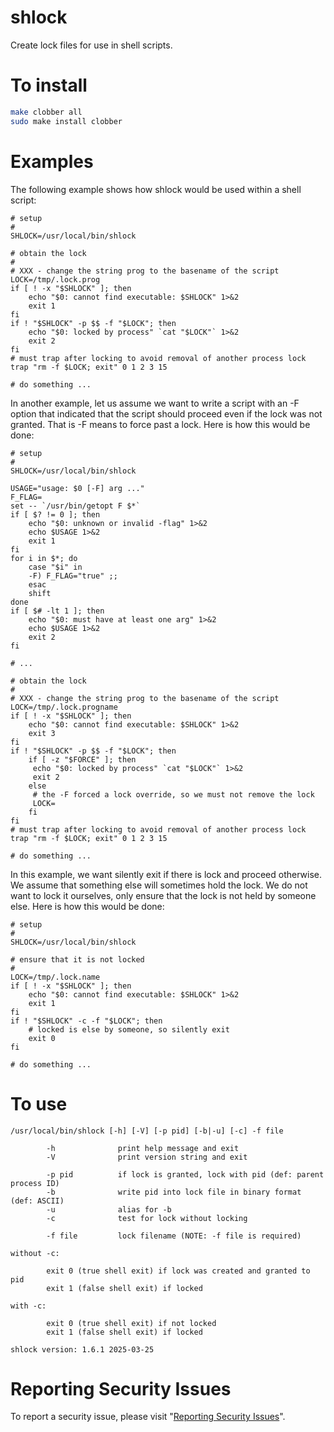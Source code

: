 # shlock

Create lock files for use in shell scripts.


# To install

```sh
make clobber all
sudo make install clobber
```


# Examples

The following example shows how shlock would be used within a shell script:

    # setup
    #
    SHLOCK=/usr/local/bin/shlock

    # obtain the lock
    #
    # XXX - change the string prog to the basename of the script
    LOCK=/tmp/.lock.prog
    if [ ! -x "$SHLOCK" ]; then
        echo "$0: cannot find executable: $SHLOCK" 1>&2
        exit 1
    fi
    if ! "$SHLOCK" -p $$ -f "$LOCK"; then
        echo "$0: locked by process" `cat "$LOCK"` 1>&2
        exit 2
    fi
    # must trap after locking to avoid removal of another process lock
    trap "rm -f $LOCK; exit" 0 1 2 3 15

    # do something ...

In another example, let us assume we want to write a script with an -F option that indicated that the script should proceed
even if the lock was not granted.  That is -F means to force past a lock.  Here is how this would be done:

    # setup
    #
    SHLOCK=/usr/local/bin/shlock

    USAGE="usage: $0 [-F] arg ..."
    F_FLAG=
    set -- `/usr/bin/getopt F $*`
    if [ $? != 0 ]; then
        echo "$0: unknown or invalid -flag" 1>&2
        echo $USAGE 1>&2
        exit 1
    fi
    for i in $*; do
        case "$i" in
        -F) F_FLAG="true" ;;
        esac
        shift
    done
    if [ $# -lt 1 ]; then
        echo "$0: must have at least one arg" 1>&2
        echo $USAGE 1>&2
        exit 2
    fi

    # ...

    # obtain the lock
    #
    # XXX - change the string prog to the basename of the script
    LOCK=/tmp/.lock.progname
    if [ ! -x "$SHLOCK" ]; then
        echo "$0: cannot find executable: $SHLOCK" 1>&2
        exit 3
    fi
    if ! "$SHLOCK" -p $$ -f "$LOCK"; then
        if [ -z "$FORCE" ]; then
         echo "$0: locked by process" `cat "$LOCK"` 1>&2
         exit 2
        else
         # the -F forced a lock override, so we must not remove the lock
         LOCK=
        fi
    fi
    # must trap after locking to avoid removal of another process lock
    trap "rm -f $LOCK; exit" 0 1 2 3 15

    # do something ...


In this example, we want silently exit if there is lock and proceed otherwise.  We assume that something else will
sometimes hold the lock.  We do not want to lock it ourselves, only ensure that the lock is not held by someone else.  Here
is how this would be done:

    # setup
    #
    SHLOCK=/usr/local/bin/shlock

    # ensure that it is not locked
    #
    LOCK=/tmp/.lock.name
    if [ ! -x "$SHLOCK" ]; then
        echo "$0: cannot find executable: $SHLOCK" 1>&2
        exit 1
    fi
    if ! "$SHLOCK" -c -f "$LOCK"; then
        # locked is else by someone, so silently exit
        exit 0
    fi

    # do something ...


# To use

```
/usr/local/bin/shlock [-h] [-V] [-p pid] [-b|-u] [-c] -f file

        -h              print help message and exit
        -V              print version string and exit

        -p pid          if lock is granted, lock with pid (def: parent process ID)
        -b              write pid into lock file in binary format (def: ASCII)
        -u              alias for -b
        -c              test for lock without locking

        -f file         lock filename (NOTE: -f file is required)

without -c:

        exit 0 (true shell exit) if lock was created and granted to pid
        exit 1 (false shell exit) if locked

with -c:

        exit 0 (true shell exit) if not locked
        exit 1 (false shell exit) if locked

shlock version: 1.6.1 2025-03-25
```


# Reporting Security Issues

To report a security issue, please visit "[Reporting Security Issues](https://github.com/lcn2/shlock/security/policy)".
